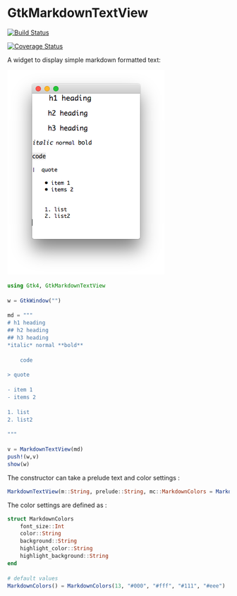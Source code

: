 # GtkMarkdownTextView

[![Build Status](https://github.com/jonathanBieler/GtkMarkdownTextView.jl/actions/workflows/CI.yml/badge.svg?branch=main)](https://github.com/jonathanBieler/GtkMarkdownTextView.jl/actions/workflows/CI.yml?query=branch%3Amaster)

[![Coverage Status](https://coveralls.io/repos/jonathanBieler/GtkMarkdownTextView.jl/badge.svg?branch=master&service=github)](https://coveralls.io/github/jonathanBieler/GtkMarkdownTextView.jl?branch=master)

A widget to display simple markdown formatted text:

![screenshot](assets/GtkMarkdownTextView.png)

```julia
using Gtk4, GtkMarkdownTextView

w = GtkWindow("")

md = """
# h1 heading
## h2 heading
## h3 heading
*italic* normal **bold**

    code

> quote

- item 1
- items 2

1. list
2. list2

"""

v = MarkdownTextView(md)
push!(w,v)
show(w)
```

The constructor can take a prelude text and color settings :

```julia
MarkdownTextView(m::String, prelude::String, mc::MarkdownColors = MarkdownColors())
```

The color settings are defined as :

```julia
struct MarkdownColors
    font_size::Int
    color::String
    background::String
    highlight_color::String
    highlight_background::String
end

# default values
MarkdownColors() = MarkdownColors(13, "#000", "#fff", "#111", "#eee")

```

